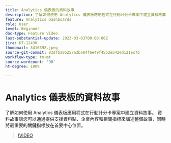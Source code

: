 ```yaml
---
title: Analytics 儀表板的資料故事
description: 了解如何使用 Analytics 儀表板應用程式在行動計分卡專案中建立資料故事。 資料故事讓您可以透過提供支援資料點、企業內容和相關指標來講述整個故事，同時將最重要的關鍵指標放在首要中心位置。
feature: Analytics Dashboards
role: User
level: Beginner
doc-type: Feature Video
last-substantial-update: 2023-03-03T00:00:00Z
jira: KT-12430
thumbnail: 3416392.jpeg
source-git-commit: 83dfba05257a3ba84f6e49f45b2e542ed121ec7b
workflow-type: tm+mt
source-wordcount: '98'
ht-degree: 100%

---
```



# Analytics 儀表板的資料故事

了解如何使用 Analytics 儀表板應用程式在行動計分卡專案中建立資料故事。 資料故事讓您可以通過提供支援資料點、企業內容和相關指標來講述整個故事，同時將最重要的關鍵指標放在首要中心位置。

>[!VIDEO](https://video.tv.adobe.com/v/3416392/?quality=12&learn=on)
